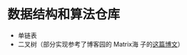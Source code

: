 # 数据结构和算法仓库

- 单链表
- 二叉树（部分实现参考了博客园的 Matrix海 子的[这篇博文](https://www.cnblogs.com/dolphin0520/archive/2011/08/25/2153720.html)）

